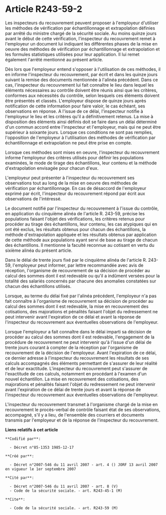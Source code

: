 # Article R243-59-2

Les inspecteurs du recouvrement peuvent proposer à l'employeur d'utiliser les méthodes de vérification par échantillonnage et
extrapolation définies par arrêté du ministre chargé de la sécurité sociale. Au moins quinze jours avant le début de cette
vérification, l'inspecteur du recouvrement remet à l'employeur un document lui indiquant les différentes phases de la mise en
oeuvre des méthodes de vérification par échantillonnage et extrapolation et les formules statistiques utilisées pour leur
application. Il lui remet également l'arrêté mentionné au présent article.

Dès lors que l'employeur entend s'opposer à l'utilisation de ces méthodes, il en informe l'inspecteur du recouvrement, par
écrit et dans les quinze jours suivant la remise des documents mentionnée à l'alinéa précédent. Dans ce cas, l'inspecteur du
recouvrement lui fait connaître le lieu dans lequel les éléments nécessaires au contrôle doivent être réunis ainsi que les
critères, conformes aux nécessités du contrôle, selon lesquels ces éléments doivent être présentés et classés. L'employeur
dispose de quinze jours après notification de cette information pour faire valoir, le cas échéant, ses observations en
réponse. A l'issue de ce délai, l'inspecteur notifie à l'employeur le lieu et les critères qu'il a définitivement retenus. La
mise à disposition des éléments ainsi définis doit se faire dans un délai déterminé d'un commun accord entre l'inspecteur et
l'employeur, mais qui ne peut être supérieur à soixante jours. Lorsque ces conditions ne sont pas remplies, l'opposition de
l'employeur à l'utilisation des méthodes de vérification par échantillonnage et extrapolation ne peut être prise en compte.

Lorsque ces méthodes sont mises en oeuvre, l'inspecteur du recouvrement informe l'employeur des critères utilisés pour
définir les populations examinées, le mode de tirage des échantillons, leur contenu et la méthode d'extrapolation envisagée
pour chacun d'eux.

L'employeur peut présenter à l'inspecteur du recouvrement ses observations tout au long de la mise en oeuvre des méthodes de
vérification par échantillonnage. En cas de désaccord de l'employeur exprimé par écrit, l'inspecteur du recouvrement répond
par écrit aux observations de l'intéressé.

Le document notifié par l'inspecteur du recouvrement à l'issue du contrôle, en application du cinquième alinéa de l'article
R. 243-59, précise les populations faisant l'objet des vérifications, les critères retenus pour procéder au tirage des
échantillons, leur contenu, les cas atypiques qui en ont été exclus, les résultats obtenus pour chacun des échantillons, la
méthode d'extrapolation appliquée et les résultats obtenus par application de cette méthode aux populations ayant servi de
base au tirage de chacun des échantillons. Il mentionne la faculté reconnue au cotisant en vertu du sixième alinéa du présent
article.

Dans le délai de trente jours fixé par le cinquième alinéa de l'article R. 243-59, l'employeur peut informer, par lettre
recommandée avec avis de réception, l'organisme de recouvrement de sa décision de procéder au calcul des sommes dont il est
redevable ou qu'il a indûment versées pour la totalité des salariés concernés par chacune des anomalies constatées sur chacun
des échantillons utilisés.

Lorsque, au terme du délai fixé par l'alinéa précédent, l'employeur n'a pas fait connaître à l'organisme de recouvrement sa
décision de procéder au calcul des sommes dont il est redevable, la mise en recouvrement des cotisations, des majorations et
pénalités faisant l'objet du redressement ne peut intervenir avant l'expiration de ce délai et avant la réponse de
l'inspecteur du recouvrement aux éventuelles observations de l'employeur.

Lorsque l'employeur a fait connaître dans le délai imparti sa décision de procéder au calcul des sommes dont il est
redevable, l'engagement de la procédure de recouvrement ne peut intervenir qu'à l'issue d'un délai de trente jours courant à
compter de la réception par l'organisme de recouvrement de la décision de l'employeur. Avant l'expiration de ce délai, ce
dernier adresse à l'inspecteur du recouvrement les résultats de ses calculs accompagnés des éléments permettant de s'assurer
de leur réalité et de leur exactitude. L'inspecteur du recouvrement peut s'assurer de l'exactitude de ces calculs, notamment
en procédant à l'examen d'un nouvel échantillon. La mise en recouvrement des cotisations, des majorations et pénalités
faisant l'objet du redressement ne peut intervenir avant l'expiration de ce délai de trente jours et avant la réponse de
l'inspecteur du recouvrement aux éventuelles observations de l'employeur.

L'inspecteur du recouvrement transmet à l'organisme chargé de la mise en recouvrement le procès-verbal de contrôle faisant
état de ses observations, accompagné, s'il y a lieu, de l'ensemble des courriers et documents transmis par l'employeur et de
la réponse de l'inspecteur du recouvrement.

**Liens relatifs à cet article**

	**Codifié par**:

	  - Décret n°85-1353 1985-12-17

	**Créé par**:

	  - Décret n°2007-546 du 11 avril 2007 - art. 4 () JORF 13 avril 2007 en vigueur le 1er septembre 2007

	**Cité par**:

	  - Décret n°2007-546 du 11 avril 2007 - art. 8 (V)
	  - Code de la sécurité sociale. - art. R243-45-1 (M)

	**Cite**:

	  - Code de la sécurité sociale. - art. R243-59 (M)
